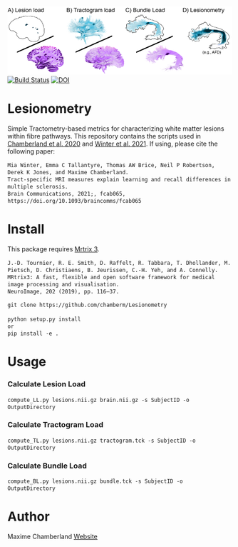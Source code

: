 ![Lesionometry](https://github.com/chamberm/Lesionometry/blob/main/ressources/banner.png)
[![Build Status](https://github.com/chamberm/Lesionometry/workflows/Python%20package/badge.svg)](https://github.com/chamberm/Lesionometry/actions)
[![DOI](https://zenodo.org/badge/303350011.svg)](https://zenodo.org/badge/latestdoi/303350011)
# Lesionometry
Simple Tractometry-based metrics for characterizing white matter lesions within fibre pathways. This repository contains the scripts used in [Chamberland et al. 2020](http://orca.cf.ac.uk/136003/1/Chamberland.%20Beyond%20lesion-load%20Tractometry-based.pdf) and [Winter et al. 2021](https://academic.oup.com/braincomms/advance-article/doi/10.1093/braincomms/fcab065/6207986). If using, please cite the following paper:
```
Mia Winter, Emma C Tallantyre, Thomas AW Brice, Neil P Robertson, Derek K Jones, and Maxime Chamberland. 
Tract-specific MRI measures explain learning and recall differences in multiple sclerosis.
Brain Communications, 2021;, fcab065, https://doi.org/10.1093/braincomms/fcab065
```

# Install
This package requires [Mrtrix 3](http://mrtrix.readthedocs.io/en/latest/installation/linux_install.html).
```
J.-D. Tournier, R. E. Smith, D. Raffelt, R. Tabbara, T. Dhollander, M. Pietsch, D. Christiaens, B. Jeurissen, C.-H. Yeh, and A. Connelly. 
MRtrix3: A fast, flexible and open software framework for medical image processing and visualisation. 
NeuroImage, 202 (2019), pp. 116–37.
```

```
git clone https://github.com/chamberm/Lesionometry

python setup.py install
or
pip install -e .
```

# Usage
### Calculate Lesion Load
```
compute_LL.py lesions.nii.gz brain.nii.gz -s SubjectID -o OutputDirectory
```

### Calculate Tractogram Load
```
compute_TL.py lesions.nii.gz tractogram.tck -s SubjectID -o OutputDirectory
```

### Calculate Bundle Load
```
compute_BL.py lesions.nii.gz bundle.tck -s SubjectID -o OutputDirectory
```

# Author
Maxime Chamberland [Website](https://chamberm.github.io/)